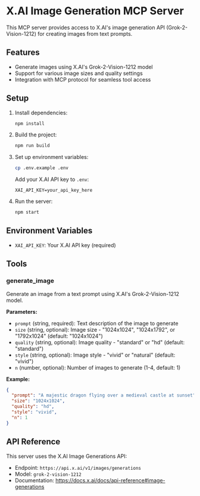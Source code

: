 # X.AI Image Generation MCP Server

This MCP server provides access to X.AI's image generation API (Grok-2-Vision-1212) for creating images from text prompts.

## Features

- Generate images using X.AI's Grok-2-Vision-1212 model
- Support for various image sizes and quality settings
- Integration with MCP protocol for seamless tool access

## Setup

1. Install dependencies:
   ```bash
   npm install
   ```

2. Build the project:
   ```bash
   npm run build
   ```

3. Set up environment variables:
   ```bash
   cp .env.example .env
   ```
   
   Add your X.AI API key to `.env`:
   ```
   XAI_API_KEY=your_api_key_here
   ```

4. Run the server:
   ```bash
   npm start
   ```

## Environment Variables

- `XAI_API_KEY`: Your X.AI API key (required)

## Tools

### generate_image

Generate an image from a text prompt using X.AI's Grok-2-Vision-1212 model.

**Parameters:**
- `prompt` (string, required): Text description of the image to generate
- `size` (string, optional): Image size - "1024x1024", "1024x1792", or "1792x1024" (default: "1024x1024")
- `quality` (string, optional): Image quality - "standard" or "hd" (default: "standard")
- `style` (string, optional): Image style - "vivid" or "natural" (default: "vivid")
- `n` (number, optional): Number of images to generate (1-4, default: 1)

**Example:**
```json
{
  "prompt": "A majestic dragon flying over a medieval castle at sunset",
  "size": "1024x1024",
  "quality": "hd",
  "style": "vivid",
  "n": 1
}
```

## API Reference

This server uses the X.AI Image Generations API:
- Endpoint: `https://api.x.ai/v1/images/generations`
- Model: `grok-2-vision-1212`
- Documentation: https://docs.x.ai/docs/api-reference#image-generations
